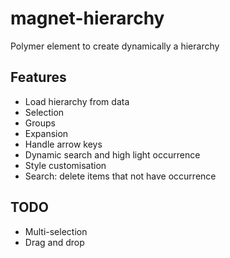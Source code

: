 # magnet-hierarchy
Polymer element to create dynamically a hierarchy
## Features
* Load hierarchy from data
* Selection
* Groups
* Expansion
* Handle arrow keys
* Dynamic search and high light occurrence
* Style customisation
* Search: delete items that not have occurrence
## TODO
* Multi-selection
* Drag and drop
